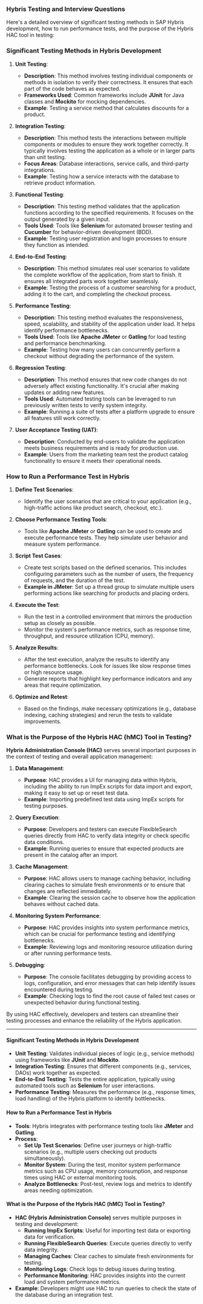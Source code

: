 ### Hybris Testing and Interview Questions

Here's a detailed overview of significant testing methods in SAP Hybris development, how to run performance tests, and the purpose of the Hybris HAC tool in testing:

### Significant Testing Methods in Hybris Development

1. **Unit Testing**:
   - **Description**: This method involves testing individual components or methods in isolation to verify their correctness. It ensures that each part of the code behaves as expected.
   - **Frameworks Used**: Common frameworks include **JUnit** for Java classes and **Mockito** for mocking dependencies.
   - **Example**: Testing a service method that calculates discounts for a product.

2. **Integration Testing**:
   - **Description**: This method tests the interactions between multiple components or modules to ensure they work together correctly. It typically involves testing the application as a whole or in larger parts than unit testing.
   - **Focus Areas**: Database interactions, service calls, and third-party integrations.
   - **Example**: Testing how a service interacts with the database to retrieve product information.

3. **Functional Testing**:
   - **Description**: This testing method validates that the application functions according to the specified requirements. It focuses on the output generated by a given input.
   - **Tools Used**: Tools like **Selenium** for automated browser testing and **Cucumber** for behavior-driven development (BDD).
   - **Example**: Testing user registration and login processes to ensure they function as intended.

4. **End-to-End Testing**:
   - **Description**: This method simulates real user scenarios to validate the complete workflow of the application, from start to finish. It ensures all integrated parts work together seamlessly.
   - **Example**: Testing the process of a customer searching for a product, adding it to the cart, and completing the checkout process.

5. **Performance Testing**:
   - **Description**: This testing method evaluates the responsiveness, speed, scalability, and stability of the application under load. It helps identify performance bottlenecks.
   - **Tools Used**: Tools like **Apache JMeter** or **Gatling** for load testing and performance benchmarking.
   - **Example**: Testing how many users can concurrently perform a checkout without degrading the performance of the system.

6. **Regression Testing**:
   - **Description**: This method ensures that new code changes do not adversely affect existing functionality. It's crucial after making updates or adding new features.
   - **Tools Used**: Automated testing tools can be leveraged to run previously written tests to verify system integrity.
   - **Example**: Running a suite of tests after a platform upgrade to ensure all features still work correctly.

7. **User Acceptance Testing (UAT)**:
   - **Description**: Conducted by end-users to validate the application meets business requirements and is ready for production use.
   - **Example**: Users from the marketing team test the product catalog functionality to ensure it meets their operational needs.

### How to Run a Performance Test in Hybris

1. **Define Test Scenarios**:
   - Identify the user scenarios that are critical to your application (e.g., high-traffic actions like product search, checkout, etc.).

2. **Choose Performance Testing Tools**:
   - Tools like **Apache JMeter** or **Gatling** can be used to create and execute performance tests. They help simulate user behavior and measure system performance.

3. **Script Test Cases**:
   - Create test scripts based on the defined scenarios. This includes configuring parameters such as the number of users, the frequency of requests, and the duration of the test.
   - **Example in JMeter**: Set up a thread group to simulate multiple users performing actions like searching for products and placing orders.

4. **Execute the Test**:
   - Run the test in a controlled environment that mirrors the production setup as closely as possible. 
   - Monitor the system's performance metrics, such as response time, throughput, and resource utilization (CPU, memory).

5. **Analyze Results**:
   - After the test execution, analyze the results to identify any performance bottlenecks. Look for issues like slow response times or high resource usage.
   - Generate reports that highlight key performance indicators and any areas that require optimization.

6. **Optimize and Retest**:
   - Based on the findings, make necessary optimizations (e.g., database indexing, caching strategies) and rerun the tests to validate improvements.

### What is the Purpose of the Hybris HAC (hMC) Tool in Testing?

**Hybris Administration Console (HAC)** serves several important purposes in the context of testing and overall application management:

1. **Data Management**:
   - **Purpose**: HAC provides a UI for managing data within Hybris, including the ability to run ImpEx scripts for data import and export, making it easy to set up or reset test data.
   - **Example**: Importing predefined test data using ImpEx scripts for testing purposes.

2. **Query Execution**:
   - **Purpose**: Developers and testers can execute FlexibleSearch queries directly from HAC to verify data integrity or check specific data conditions.
   - **Example**: Running queries to ensure that expected products are present in the catalog after an import.

3. **Cache Management**:
   - **Purpose**: HAC allows users to manage caching behavior, including clearing caches to simulate fresh environments or to ensure that changes are reflected immediately.
   - **Example**: Clearing the session cache to observe how the application behaves without cached data.

4. **Monitoring System Performance**:
   - **Purpose**: HAC provides insights into system performance metrics, which can be crucial for performance testing and identifying bottlenecks.
   - **Example**: Reviewing logs and monitoring resource utilization during or after running performance tests.

5. **Debugging**:
   - **Purpose**: The console facilitates debugging by providing access to logs, configuration, and error messages that can help identify issues encountered during testing.
   - **Example**: Checking logs to find the root cause of failed test cases or unexpected behavior during functional testing.

By using HAC effectively, developers and testers can streamline their testing processes and enhance the reliability of the Hybris application.

--- 


#### Significant Testing Methods in Hybris Development
- **Unit Testing**: Validates individual pieces of logic (e.g., service methods) using frameworks like **JUnit** and **Mockito**.
- **Integration Testing**: Ensures that different components (e.g., services, DAOs) work together as expected.
- **End-to-End Testing**: Tests the entire application, typically using automated tools such as **Selenium** for user interactions.
- **Performance Testing**: Measures the performance (e.g., response times, load handling) of the Hybris platform to identify bottlenecks.

#### How to Run a Performance Test in Hybris
- **Tools**: Hybris integrates with performance testing tools like **JMeter** and **Gatling**.
- **Process**:
  - **Set Up Test Scenarios**: Define user journeys or high-traffic scenarios (e.g., multiple users checking out products simultaneously).
  - **Monitor System**: During the test, monitor system performance metrics such as CPU usage, memory consumption, and response times using HAC or external monitoring tools.
  - **Analyze Bottlenecks**: Post-test, review logs and metrics to identify areas needing optimization.

#### What is the Purpose of the Hybris HAC (hMC) Tool in Testing?
- **HAC (Hybris Administration Console)** serves multiple purposes in testing and development:
  - **Running ImpEx Scripts**: Useful for importing test data or exporting data for verification.
  - **Running FlexibleSearch Queries**: Execute queries directly to verify data integrity.
  - **Managing Caches**: Clear caches to simulate fresh environments for testing.
  - **Monitoring Logs**: Check logs to debug issues during testing.
  - **Performance Monitoring**: HAC provides insights into the current load and system performance metrics.
- **Example**: Developers might use HAC to run queries to check the state of the database during an integration test.